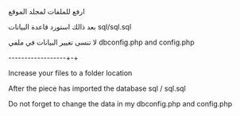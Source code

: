 ارفع للملفات لمجلد الموقع

بعد ذالك استورد قاعدة البيانات sql/sql.sql 

لا تنسى تغيير البيانات في ملفي dbconfig.php and config.php

------------------+-+


Increase your files to a folder location

After the piece has imported the database sql / sql.sql

Do not forget to change the data in my dbconfig.php and config.php
